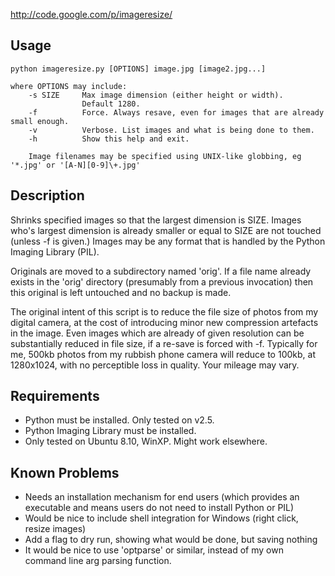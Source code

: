 http://code.google.com/p/imageresize/

## Usage ##

```
python imageresize.py [OPTIONS] image.jpg [image2.jpg...]

where OPTIONS may include:
    -s SIZE     Max image dimension (either height or width).
                Default 1280.
    -f          Force. Always resave, even for images that are already small enough.
    -v          Verbose. List images and what is being done to them.
    -h          Show this help and exit.

    Image filenames may be specified using UNIX-like globbing, eg '*.jpg' or '[A-N][0-9]\+.jpg'

```

## Description ##

Shrinks specified images so that the largest dimension is SIZE. Images who's largest dimension is already smaller or equal to SIZE are not touched (unless -f is given.) Images may be any format that is handled by the Python Imaging Library (PIL).

Originals are moved to a subdirectory named 'orig'. If a file name already exists in the 'orig' directory (presumably from a previous invocation) then this original is left untouched and no backup is made.

The original intent of this script is to reduce the file size of photos from my digital camera, at the cost of introducing minor new compression artefacts in the image. Even images which are already of given resolution can be substantially reduced in file size, if a re-save is forced with -f. Typically for me, 500kb photos from my rubbish phone camera will reduce to 100kb, at 1280x1024, with no perceptible loss in quality. Your mileage may vary.


## Requirements ##

  * Python must be installed. Only tested on v2.5.
  * Python Imaging Library must be installed.
  * Only tested on Ubuntu 8.10, WinXP. Might work elsewhere.

## Known Problems ##

  * Needs an installation mechanism for end users (which provides an executable and means users do not need to install Python or PIL)
  * Would be nice to include shell integration for Windows (right click, resize images)
  * Add a flag to dry run, showing what would be done, but saving nothing
  * It would be nice to use 'optparse' or similar, instead of my own command line arg parsing function.
